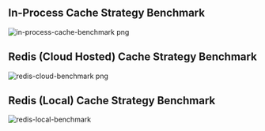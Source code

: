 ## In-Process Cache Strategy Benchmark
![in-process-cache-benchmark png](https://user-images.githubusercontent.com/44952113/109252733-fd33db80-77cc-11eb-8153-af82a28b7ddc.png)

## Redis (Cloud Hosted) Cache Strategy Benchmark
![redis-cloud-benchmark png](https://user-images.githubusercontent.com/44952113/109252734-fdcc7200-77cc-11eb-9a85-828112d16a60.png)

## Redis (Local) Cache Strategy Benchmark
![redis-local-benchmark](https://user-images.githubusercontent.com/44952113/109252939-6b789e00-77cd-11eb-87b4-4f0f6766d9bb.png)